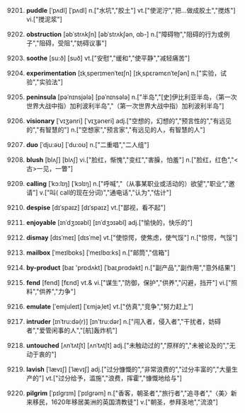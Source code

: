 9201. **puddle**
[ˈpʌdl]  [ˈpʌdl]
n.["水坑","胶土"]  vt.["使泥泞","把…做成胶土","搅炼"]  vi.["搅泥浆"]  

9202. **obstruction**
[əbˈstrʌkʃn]  [əbˈstrʌkʃən, ɑb-]
n.["障碍物","阻碍的行为或例子","阻碍，受阻","妨碍议事"]  

9203. **soothe**
[su:ð]  [suð]
vt.["安慰","缓和","使平静","减轻痛苦"]  

9204. **experimentation**
[ɪkˌsperɪmenˈteɪʃn]  [ɪkˌspɛrəmɛnˈteʃən]
n.["实验，试验","实验法"]  

9205. **peninsula**
[pəˈnɪnsjələ]  [pəˈnɪnsələ]
n.["半岛","[史]伊比利亚半岛，（第一次世界大战中指）加利波利半岛","（第一次世界大战中指）加利波利半岛"]  

9206. **visionary**
[ˈvɪʒənri]  [ˈvɪʒəneri]
adj.["空想的，幻想的","预言性的","有远见的","有智慧的"]  n.["空想家","预言家","有远见的人，有智慧的人"]  

9207. **duo**
[ˈdju:əʊ]  [ˈdu:oʊ]
n.["二重唱","二人组"]  

9208. **blush**
[blʌʃ]  [blʌʃ]
vi.["脸红，惭愧","变红","害臊，怕羞"]  n.["脸红，红色","<古>一见，一瞥"]  

9209. **calling**
[ˈkɔ:lɪŋ]  [ˈkɔlɪŋ]
n.["呼喊","（从事某职业或活动的）欲望","职业","邀请"]  v.["叫( call的现在分词)","通电话","认为","估计"]  

9210. **despise**
[dɪˈspaɪz]  [dɪˈspaɪz]
vt.["鄙视，看不起"]  

9211. **enjoyable**
[ɪnˈdʒɔɪəbl]  [ɪnˈdʒɔɪəbl]
adj.["愉快的，快乐的"]  

9212. **dismay**
[dɪsˈmeɪ]  [dɪsˈme]
vt.["使惊愕，使焦虑，使气馁"]  n.["惊愕，气馁"]  

9213. **mailbox**
[ˈmeɪlbɒks]  [ˈmeɪlbɑ:ks]
n.["邮筒","信箱"]  

9214. **by-product**
[baɪ 'prɒdʌkt]  [ˈbaɪˌprɑdəkt]
n.["副产品","副作用","意外结果"]  

9215. **fend**
[fend]  [fɛnd]
vt.& vi.["谋生","防御，保护","供养","闪避，挡开"]  vi.["照料","供养","力争"]  

9216. **emulate**
[ˈemjuleɪt]  [ˈɛmjəˌlet]
vt.["仿真","竞争","努力赶上"]  

9217. **intruder**
[ɪnˈtru:də(r)]  [ɪn'tru:dər]
n.["闯入者，侵入者","干扰者，妨碍者","爱管闲事的人","[航]轰炸机"]  

9218. **untouched**
[ʌnˈtʌtʃt]  [ʌnˈtʌtʃt]
adj.["未触动过的","原样的","未被论及的","无动于衷的"]  

9219. **lavish**
[ˈlævɪʃ]  [ˈlævɪʃ]
adj.["过分慷慨的","非常浪费的","过分丰富的","大量生产的"]  vt.["过分给予，滥施","浪费，挥霍","慷慨地给与"]  

9220. **pilgrim**
[ˈpɪlgrɪm]  [ˈpɪlɡrəm]
n.["香客，朝圣者","旅行者","追寻者","〈美〉新来移民，1620年移居美洲的英国清教徒"]  v.["朝圣，参拜圣地","流浪"]  

